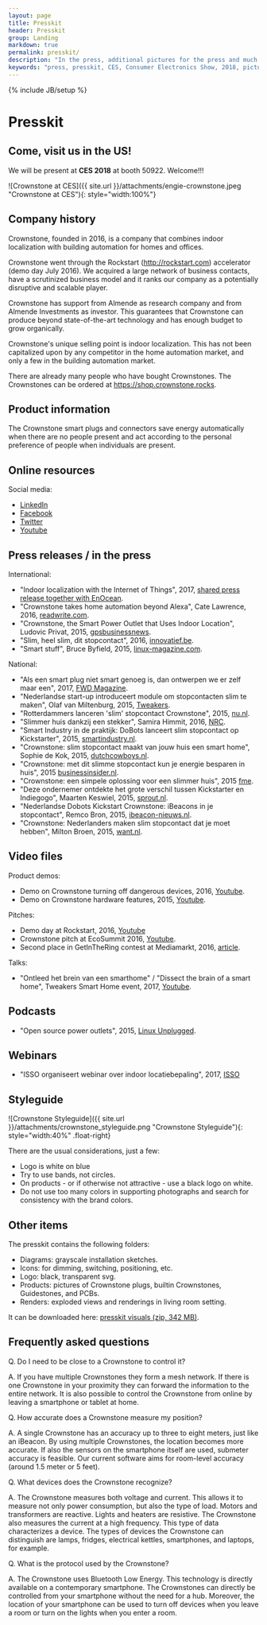 ```yaml
---
layout: page
title: Presskit
header: Presskit
group: Landing
markdown: true
permalink: presskit/
description: "In the press, additional pictures for the press and much more."
keywords: "press, presskit, CES, Consumer Electronics Show, 2018, pictures, Crownstone, history"
---
```

{% include JB/setup %}

# Presskit

## Come, visit us in the US!

We will be present at **CES 2018** at booth 50922. Welcome!!!

![Crownstone at CES]({{ site.url }}/attachments/engie-crownstone.jpeg "Crownstone at CES"){: style="width:100%"}

## Company history

Crownstone, founded in 2016, is a company that combines indoor localization with building automation for homes and offices. 

Crownstone went through the Rockstart (<http://rockstart.com>) accelerator (demo day July 2016). We acquired a large network of business contacts, have a scrutinized business model and it ranks our company as a potentially disruptive and scalable player.

Crownstone has support from Almende as research company and from Almende Investments as investor. This guarantees that Crownstone can produce beyond state-of-the-art technology and has enough budget to grow organically. 

Crownstone's unique selling point is indoor localization. This has not been capitalized upon by any competitor in the home automation market, and only a few in the building automation market. 

There are already many people who have bought Crownstones. The Crownstones can be ordered at <https://shop.crownstone.rocks>.

## Product information

The Crownstone smart plugs and connectors save energy automatically when there are no people present and act according to the personal preference of people when individuals are present.

## Online resources

Social media:

* [LinkedIn](https://www.linkedin.com/company/crownstone)
* [Facebook](https://www.facebook.com/crownstones/)
* [Twitter](https://twitter.com/CrownstoneRocks)
* [Youtube](https://www.youtube.com/channel/UCru1PX6P1JyhsI-OEMXnBdg)

## Press releases / in the press

International:

* "Indoor localization with the Internet of Things", 2017, [shared press release together with EnOcean](https://crownstone.rocks/attachments/PressReleaseCrownstoneEnOcean.pdf).
* "Crownstone takes home automation beyond Alexa", Cate Lawrence, 2016, [readwrite.com](https://readwrite.com/2016/05/16/crownstones-go-beyond-voice-home-alexa-vt4/).
* "Crownstone, the Smart Power Outlet that Uses Indoor Location", Ludovic Privat, 2015, [gpsbusinessnews](http://www.gpsbusinessnews.com/Crownstone-the-Smart-Power-Outlet-That-Uses-Indoor-Location_a5668.html).
* "Slim, heel slim, dit stopcontact", 2016, [innovatief.be](https://www.innovatief.be/nl/nieuws//bouwen/slim-heel-slim-dit-stopcontact/191).
* "Smart stuff", Bruce Byfield, 2015, [linux-magazine.com](http://www.linux-magazine.com/Issues/2015/181/DoBots-Crownstone).

National:

* "Als een smart plug niet smart genoeg is, dan ontwerpen we er zelf maar een", 2017, [FWD Magazine](https://www.ced.group/nl-NL/Nieuws/FWD-Magazine).
* "Nederlandse start-up introduceert module om stopcontacten slim te maken", Olaf van Miltenburg, 2015, [Tweakers](https://tweakers.net/nieuws/105284/nederlandse-start-up-introduceert-module-om-stopcontacten-slim-te-maken.html).
* "Rotterdammers lanceren 'slim' stopcontact Crownstone", 2015, [nu.nl](http://www.nu.nl/gadgets/4126449/rotterdammers-lanceren-slim-stopcontact-crownstone.html).
* "Slimmer huis dankzij een stekker", Samira Himmit, 2016, [NRC](https://www.nrc.nl/nieuws/2016/12/15/slimmer-huis-dankzij-een-stekker-5780952-a1536988).
* "Smart Industry in de praktijk: DoBots lanceert slim stopcontact op Kickstarter", 2015, [smartindustry.nl](https://www.smartindustry.nl/nieuws/smart-industry-in-de-praktijk-dobots-lanceert-slim-stopcontact-op-kickstarter/).
* "Crownstone: slim stopcontact maakt van jouw huis een smart home", Sophie de Kok, 2015, [dutchcowboys.nl](http://www.dutchcowboys.nl/technology/crownstone-slim-stopcontact-maakt-van-jouw-huis-een-smarthome).
* "Crownstone: met dit slimme stopcontact kun je energie besparen in huis", 2015 [businessinsider.nl](https://www.businessinsider.nl/crownstone-met-dit-slimme-stopcontact-kun-je-energie-besparen-in-huis-491717/).
* "Crownstone: een simpele oplossing voor een slimmer huis", 2015 [fme](https://www.fme.nl/en/node/4173).
* "Deze ondernemer ontdekte het grote verschil tussen Kickstarter en Indiegogo", Maarten Keswiel, 2015, [sprout.nl](https://www.sprout.nl/artikel/crowdfunding/deze-ondernemer-ontdekte-het-grote-verschil-tussen-kickstarter-en-indiegogo).
* "Nederlandse Dobots Kickstart Crownstone: iBeacons in je stopcontact", Remco Bron, 2015, [ibeacon-nieuws.nl](https://ibeacon-nieuws.nl/nederlandse-dobots-kickstart-crownstone-ibeacons-in-je-stopcontact/).
* "Crownstone: Nederlanders maken slim stopcontact dat je moet hebben", Milton Broen, 2015, [want.nl](https://www.want.nl/crownstone-nederlanders-maken-slim-stopcontact-dat-je-moet-hebben/).

## Video files

Product demos:

* Demo on Crownstone turning off dangerous devices, 2016, [Youtube]( https://www.youtube.com/watch?v=bJZy1G756oM).
* Demo on Crownstone hardware features, 2015, [Youtube](https://www.youtube.com/watch?v=JS4tf2v2Wg4&t=3s).

Pitches:

* Demo day at Rockstart, 2016, [Youtube](https://www.youtube.com/watch?v=Hdi8aaQ3oM0)
* Crownstone pitch at EcoSummit 2016, [Youtube](https://www.youtube.com/watch?v=AjW-ZXw1NSo).
* Second place in GetInTheRing contest at Mediamarkt, 2016, [article](https://getinthering.co/dutch-startup-flow-ai-starts-pilot-project-at-media-markt/).

Talks:

* "Ontleed het brein van een smarthome" / "Dissect the brain of a smart home", Tweakers Smart Home event, 2017, [Youtube](https://www.youtube.com/watch?v=o-UCFUcDbkM).

## Podcasts

* "Open source power outlets", 2015, [Linux Unplugged](http://www.jupiterbroadcasting.com/88416/open-source-power-outlets-lup-112/).

## Webinars

* "ISSO organiseert webinar over indoor locatiebepaling", 2017, [ISSO](https://isso.nl/updates/nieuws/nieuwsitem/news/isso-organiseert-webinar-over-indoor-locatiebepaling/)

## Styleguide

![Crownstone Styleguide]({{ site.url }}/attachments/crownstone_styleguide.png "Crownstone Styleguide"){: style="width:40%" .float-right}

There are the usual considerations, just a few:

* Logo is white on blue
* Try to use bands, not circles. 
* On products - or if otherwise not attractive - use a black logo on white. 
* Do not use too many colors in supporting photographs and search for consistency with the brand colors.  

## Other items

The presskit contains the following folders:

* Diagrams: grayscale installation sketches.
* Icons: for dimming, switching, positioning, etc.
* Logo: black, transparent svg.
* Products: pictures of Crownstone plugs, builtin Crownstones, Guidestones, and PCBs.
* Renders: exploded views and renderings in living room setting.

It can be downloaded here: [presskit visuals (zip, 342 MB)](https://github.com/crownstone/website/releases/download/v.0.0.1-alpha/presskit.zip).

## Frequently asked questions

Q. Do I need to be close to a Crownstone to control it?

A. If you have multiple Crownstones they form a mesh network. If there is one Crownstone in your proximity they can forward the information to the entire network. It is also possible to control the Crownstone from online by leaving a smartphone or tablet at home.

Q. How accurate does a Crownstone measure my position?

A. A single Crownstone has an accuracy up to three to eight meters, just like an iBeacon. By using multiple Crownstones, the location becomes more accurate. If also the sensors on the smartphone itself are used, submeter accuracy is feasible. Our current software aims for room-level accuracy (around 1.5 meter or 5 feet).

Q. What devices does the Crownstone recognize?

A. The Crownstone measures both voltage and current. This allows it to measure not only power consumption, but also the type of load. Motors and transformers are reactive. Lights and heaters are resistive. The Crownstone also measures the current at a high frequency. This type of data characterizes a device. The types of devices the Crownstone can distinguish are lamps, fridges, electrical kettles, smartphones, and laptops, for example.

Q. What is the protocol used by the Crownstone?

A. The Crownstone uses Bluetooth Low Energy. This technology is directly available on a contemporary smartphone. The Crownstones can directly be controlled from your smartphone without the need for a hub. Moreover, the location of your smartphone can be used to turn off devices when you leave a room or turn on the lights when you enter a room. 

